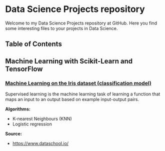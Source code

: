 # Data Science Projects repository
Welcome to my Data Science Projects repository at GitHub. Here you find some interesting files to your projects in Data Science.


## Table of Contents

## Machine	Learning with Scikit-Learn and TensorFlow 

### [Machine Learning on the Iris dataset (classification model)](https://github.com/rvalins/Data-Science-projects/blob/master/classification-models)
Supervised learning is the machine learning task of learning a function that maps an input to an output based on example input-output pairs.

**Algorithms:**
- K-nearest Neighbours (KNN)
- Logistic regression

**Source:**
- https://www.dataschool.io/


